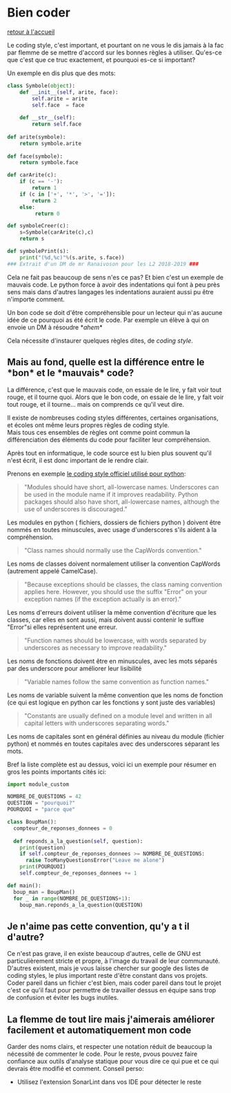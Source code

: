 # Bien coder

[retour à l'accueil](../)

Le coding style, c'est important, et pourtant on ne vous le dis jamais à la fac par flemme de se mettre d'accord sur les bonnes règles à utiliser.
Qu'es-ce que c'est que ce truc exactement, et pourquoi es-ce si important?

Un exemple en dis plus que des mots:

```python
class Symbole(object): 
    def __init__(self, arite, face): 
        self.arite = arite 
        self.face  = face
    
    def __str__(self):
        return self.face
    
def arite(symbole):   
    return symbole.arite
    
def face(symbole):        
    return symbole.face

def carArite(c):
    if (c == '-'):
        return 1
    if (c in ['+', '*', '>', '=']):
        return 2
    else:
         return 0

def symboleCreer(c):
    s=Symbole(carArite(c),c)
    return s

def symbolePrint(s):
    print("(%d,%c)"%(s.arite, s.face))
### Extrait d'un DM de mr Ranaivoson pour les L2 2018-2019 ###
```

Cela ne fait pas beaucoup de sens n'es ce pas? Et bien c'est un exemple de mauvais code.
Le python force à avoir des indentations qui font à peu près sens mais dans d'autres langages les indentations auraient aussi pu être n'importe comment.

Un bon code se doit d'être compréhensible pour un lecteur qui n'as aucune idée de ce pourquoi as été écrit le code. 
Par exemple un élève à qui on envoie un DM à résoudre \**ahem*\*

Cela nécessite d'instaurer quelques règles dites, de *coding style*.

## Mais au fond, quelle est la différence entre le \*bon\* et le \*mauvais\* code?

La différence, c'est que le mauvais code, on essaie de le lire, y fait voir tout rouge, et il tourne quoi.
Alors que le bon code, on essaie de le lire, y fait voir tout rouge, et il tourne... mais on comprends ce qu'il veut dire.

Il existe de nombreuses coding styles différentes, certaines organisations, et écoles ont même leurs propres règles de coding style.   
Mais tous ces ensembles de règles ont comme point commun la différenciation des éléments du code pour faciliter leur compréhension.

Après tout en informatique, le code source est lu bien plus souvent qu'il n'est écrit, il est donc important de le rendre clair.

Prenons en exemple [le coding style officiel utilisé pour python](https://www.python.org/dev/peps/pep-0008/):

> "Modules should have short, all-lowercase names. Underscores can be used in the module name if it improves readability. Python packages should also have short, all-lowercase names, although the use of underscores is discouraged."

Les modules en python ( fichiers, dossiers de fichiers python ) doivent être nommés en toutes minuscules, avec usage d'underscores s'ils aident à la compréhension.

> "Class names should normally use the CapWords convention."

Les noms de classes doivent normalement utiliser la convention CapWords (autrement appelé CamelCase).

> "Because exceptions should be classes, the class naming convention applies here. However, you should use the suffix "Error" on your exception names (if the exception actually is an error)."

Les noms d'erreurs doivent utiliser la même convention d'écriture que les classes, car elles en sont aussi, mais doivent aussi contenir le suffixe "Error"si elles représentent une erreur.

> "Function names should be lowercase, with words separated by underscores as necessary to improve readability."

Les noms de fonctions doivent être en minuscules, avec les mots séparés par des underscore pour améliorer leur lisibilité

> "Variable names follow the same convention as function names."

Les noms de variable suivent la même convention que les noms de fonction (ce qui est logique en python car les fonctions y sont juste des variables)

> "Constants are usually defined on a module level and written in all capital letters with underscores separating words."

Les noms de capitales sont en général définies au niveau du module (fichier python) et nommés en toutes capitales avec des underscores séparant les mots.


Bref la liste complète est au dessus, voici ici un exemple pour résumer en gros les points importants cités ici:
 
```python
import module_custom

NOMBRE_DE_QUESTIONS = 42
QUESTION = "pourquoi?"
POURQUOI = "parce que"

class BoupMan():
  compteur_de_reponses_donnees = 0
  
  def reponds_a_la_question(self, question):
    print(question)
    if self.compteur_de_reponses_donnees >= NOMBRE_DE_QUESTIONS:
      raise TooManyQuestionsError("Leave me alone")
    print(POURQUOI)
    self.compteur_de_reponses_donnees += 1

def main():
  boup_man = BoupMan()
  for _ in range(NOMBRE_DE_QUESTIONS+1):
    boup_man.reponds_a_la_question(QUESTION)
```

## Je n'aime pas cette convention, qu'y a t il d'autre?

Ce n'est pas grave, il en existe beaucoup d'autres, celle de GNU est particulièrement stricte et propre, à l'image du travail de leur communauté.
D'autres existent, mais je vous laisse chercher sur google des listes de coding styles, le plus important reste d'être constant dans vos projets.
Coder pareil dans un fichier c'est bien, mais coder pareil dans tout le projet c'est ce qu'il faut pour permettre de travailler dessus en équipe sans trop de confusion et éviter les bugs inutiles.

## La flemme de tout lire mais j'aimerais améliorer facilement et automatiquement mon code

Garder des noms clairs, et respecter une notation réduit de beaucoup la nécessité de commenter le code. 
Pour le reste, pvous pouvez faire confiance aux outils d'analyse statique pour vous dire ce qui pue et ce qui devrais être modifié et comment. Conseil perso:

 - Utilisez l'extension SonarLint dans vos IDE pour détecter le reste


